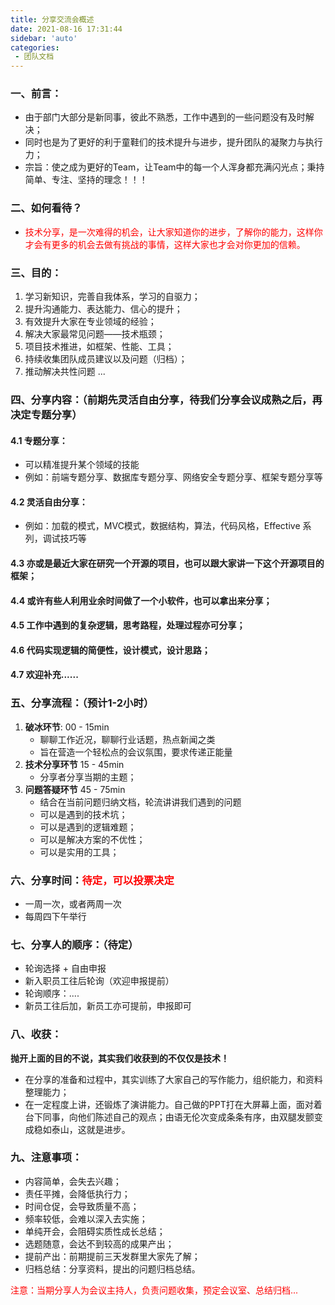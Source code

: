 ```yaml
---
title: 分享交流会概述
date: 2021-08-16 17:31:44
sidebar: 'auto'
categories: 
 - 团队文档
---
```


### 一、前言：
- 由于部门大部分是新同事，彼此不熟悉，工作中遇到的一些问题没有及时解决；
- 同时也是为了更好的利于童鞋们的技术提升与进步，提升团队的凝聚力与执行力；
- 宗旨：使之成为更好的Team，让Team中的每一个人浑身都充满闪光点；秉持简单、专注、坚持的理念！！！
### 二、如何看待？
- <font color="red">技术分享，是一次难得的机会，让大家知道你的进步，了解你的能力，这样你才会有更多的机会去做有挑战的事情，这样大家也才会对你更加的信赖。</font>
### 三、目的：
1. 学习新知识，完善自我体系，学习的自驱力；
2. 提升沟通能力、表达能力、信心的提升；
3. 有效提升大家在专业领域的经验；
4. 解决大家最常见问题——技术瓶颈；
5. 项目技术推进，如框架、性能、工具；
6. 持续收集团队成员建议以及问题（归档）；
7. 推动解决共性问题
...
### 四、分享内容：（前期先灵活自由分享，待我们分享会议成熟之后，再决定专题分享）
#### 4.1 专题分享：
 - 可以精准提升某个领域的技能
 - 例如：前端专题分享、数据库专题分享、网络安全专题分享、框架专题分享等
#### 4.2 灵活自由分享：
 - 例如：加载的模式，MVC模式，数据结构，算法，代码风格，Effective 系列，调试技巧等
#### 4.3 亦或是最近大家在研究一个开源的项目，也可以跟大家讲一下这个开源项目的框架；
#### 4.4 或许有些人利用业余时间做了一个小软件，也可以拿出来分享；
#### 4.5 工作中遇到的复杂逻辑，思考路程，处理过程亦可分享；
#### 4.6 代码实现逻辑的简便性，设计模式，设计思路；
#### 4.7 欢迎补充......
### 五、分享流程：（预计1-2小时）
1. **破冰环节**: 00 - 15min
    - 聊聊工作近况，聊聊行业话题，热点新闻之类
    - 旨在营造一个轻松点的会议氛围，要求传递正能量
2. **技术分享环节** 15 - 45min
    - 分享者分享当期的主题；
3. **问题答疑环节** 45 - 75min
    - 结合在当前问题归纳文档，轮流讲讲我们遇到的问题
    - 可以是遇到的技术坑；
    - 可以是遇到的逻辑难题；
    - 可以是解决方案的不优性；
    - 可以是实用的工具；
### 六、分享时间：<font color="red">待定，可以投票决定</font>
- 一周一次，或者两周一次
- 每周四下午举行
### 七、分享人的顺序：（待定）
- 轮询选择 + 自由申报
- 新入职员工往后轮询（欢迎申报提前）
- 轮询顺序：....
- 新员工往后加，新员工亦可提前，申报即可
### 八、收获：
**抛开上面的目的不说，其实我们收获到的不仅仅是技术！**
- 在分享的准备和过程中，其实训练了大家自己的写作能力，组织能力，和资料整理能力；
- 在一定程度上讲，还锻炼了演讲能力。自己做的PPT打在大屏幕上面，面对着台下同事，向他们陈述自己的观点；由语无伦次变成条条有序，由双腿发颤变成稳如泰山，这就是进步。
### 九、注意事项：
- 内容简单，会失去兴趣；
- 责任平摊，会降低执行力；
- 时间仓促，会导致质量不高；
- 频率较低，会难以深入去实施；
- 单纯开会，会阻碍实质性成长总结；
- 选题随意，会达不到较高的成果产出；
- 提前产出：前期提前三天发群里大家先了解；
- 归档总结：分享资料，提出的问题归档总结。

<font color="red"> 注意：当期分享人为会议主持人，负责问题收集，预定会议室、总结归档...</font>